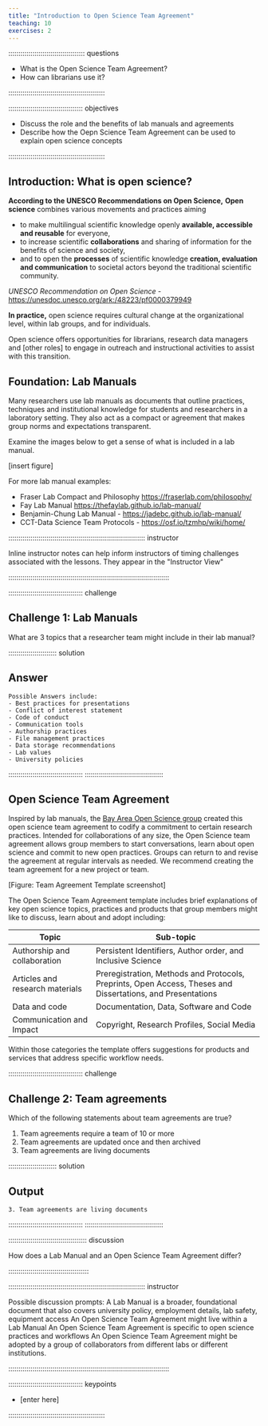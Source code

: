 ```yaml
---
title: "Introduction to Open Science Team Agreement"
teaching: 10
exercises: 2
---
```


:::::::::::::::::::::::::::::::::::::: questions 

- What is the Open Science Team Agreement?
- How can librarians use it?

::::::::::::::::::::::::::::::::::::::::::::::::

::::::::::::::::::::::::::::::::::::: objectives

- Discuss the role and the benefits of lab manuals and agreements
- Describe how the Oepn Science Team Agreement can be used to explain open science concepts


::::::::::::::::::::::::::::::::::::::::::::::::

## Introduction: What is open science?

**According to the UNESCO Recommendations on Open Science,** **Open science** combines various movements and practices aiming 

- to make multilingual scientific knowledge openly **available, accessible and reusable** for everyone,
- to increase scientific **collaborations** and sharing of information for the benefits of science and society, 
- and to open the **processes** of scientific knowledge **creation, evaluation and communication** to societal actors beyond the traditional scientific community. 

*UNESCO Recommendation on Open Science* - https://unesdoc.unesco.org/ark:/48223/pf0000379949

**In practice,** open science requires cultural change at the organizational level, within lab groups, and for individuals. 

Open science offers opportunities for librarians, research data managers and [other roles] to engage in outreach and instructional activities to assist with this transition. 

## Foundation: Lab Manuals

Many researchers use lab manuals as documents that outline practices, techniques and institutional knowledge for students and researchers in a laboratory setting. They also act as a compact or agreement that makes group norms and expectations transparent.

Examine the images below to get a sense of what is included in a lab manual.

[insert figure]

For more lab manual examples:

- Fraser Lab Compact and Philosophy https://fraserlab.com/philosophy/
- Fay Lab Manual https://thefaylab.github.io/lab-manual/
- Benjamin-Chung Lab Manual - https://jadebc.github.io/lab-manual/
- CCT-Data Science Team Protocols  - https://osf.io/tzmhp/wiki/home/


:::::::::::::::::::::::::::::::::::::::::::::::::::::::::::::::::::: instructor

Inline instructor notes can help inform instructors of timing challenges
associated with the lessons. They appear in the "Instructor View"

::::::::::::::::::::::::::::::::::::::::::::::::::::::::::::::::::::::::::::::::

::::::::::::::::::::::::::::::::::::: challenge 

## Challenge 1: Lab Manuals

What are 3 topics that a researcher team might include in their lab manual?  

:::::::::::::::::::::::: solution 

## Answer
 
```output
Possible Answers include:
- Best practices for presentations
- Conflict of interest statement
- Code of conduct 
- Communication tools
- Authorship practices
- File management practices
- Data storage recommendations
- Lab values
- University policies

```
:::::::::::::::::::::::::::::::::::::
:::::::::::::::::::::::::::::::::::::::

## Open Science Team Agreement

Inspired by lab manuals, the [Bay Area Open Science group](https://bayareaopensciencegroup.github.io/) created this open science team agreement to codify a commitment to certain research practices. Intended for collaborations of any size, the Open Science team agreement allows group members to start conversations, learn about open science and commit to new open practices. Groups can return to and revise the agreement at regular intervals as needed. We recommend creating the team agreement for a new project or team.

[Figure: Team Agreement Template screenshot]

The Open Science Team Agreement template includes brief explanations of key open science topics, practices and products that group members might like to discuss, learn about and adopt including:

| Topic| Sub-topic|
|----|----|
|Authorship and collaboration | Persistent Identifiers, Author order, and Inclusive Science |
|Articles and research materials | Preregistration, Methods and Protocols, Preprints, Open Access, Theses and Dissertations, and Presentations |
|Data and code | Documentation, Data, Software and Code |
|Communication and Impact | Copyright, Research Profiles, Social Media |

Within those categories the template offers suggestions for products and services that address specific workflow needs.

::::::::::::::::::::::::::::::::::::: challenge 

## Challenge 2: Team agreements

Which of the following statements about team agreements are true?

1. Team agreements require a team of 10 or more
2. Team agreements are updated once and then archived
3. Team agreements are living documents

:::::::::::::::::::::::: solution 

## Output
 
```output
3. Team agreements are living documents
```
:::::::::::::::::::::::::::::::::::::
:::::::::::::::::::::::::::::::::::::::


::::::::::::::::::::::::::::::::::::::: discussion

How does a Lab Manual and an Open Science Team Agreement differ?

::::::::::::::::::::::::::::::::::::::::

:::::::::::::::::::::::::::::::::::::::::::::::::::::::::::::::::::: instructor

Possible discussion prompts:
A Lab Manual is a broader, foundational document that also covers university policy, employment details, lab safety, equipment access
An Open Science Team Agreement might live within a Lab Manual
An Open Science Team Agreement is specific to open science practices and workflows
An Open Science Team Agreement might be adopted by a group of collaborators from different labs or different institutions.

::::::::::::::::::::::::::::::::::::::::::::::::::::::::::::::::::::::::::::::::

::::::::::::::::::::::::::::::::::::: keypoints 

- [enter here]

::::::::::::::::::::::::::::::::::::::::::::::::

[r-markdown]: https://rmarkdown.rstudio.com/
